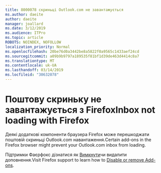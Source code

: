 ```yaml
---
title: 8000078 скриньці Outlook.com не завантажується
ms.author: daeite
author: daeite
manager: joallard
ms.date: 3/12/2019
ms.audience: ITPro
ms.topic: article
ROBOTS: NOINDEX, NOFOLLOW
localization_priority: Normal
ms.openlocfilehash: 20be76d0a3442be8a5822f0a9565c1433aef24cd
ms.sourcegitcommit: a09b9b9797a189535f81bf1d39de463d4414c8a7
ms.translationtype: MT
ms.contentlocale: uk-UA
ms.lasthandoff: 03/14/2019
ms.locfileid: "30632078"
---
```

# <a name="inbox-not-loading-with-firefox"></a><span data-ttu-id="1382e-102">Поштову скриньку не завантажується з Firefox</span><span class="sxs-lookup"><span data-stu-id="1382e-102">Inbox not loading with Firefox</span></span>

<span data-ttu-id="1382e-103">Деякі додаткові компоненти браузера Firefox може перешкоджати поштовій скриньці Outlook.com навантаження.</span><span class="sxs-lookup"><span data-stu-id="1382e-103">Certain add-ons in the Firefox browser might prevent your Outlook.com inbox from loading.</span></span>
  
<span data-ttu-id="1382e-104">Підтримки Фаєрфокс дізнатися як [Вимкнути](https://support.mozilla.org/kb/disable-or-remove-add-ons)чи видалити доповнення.</span><span class="sxs-lookup"><span data-stu-id="1382e-104">Visit Firefox support to learn how to [Disable or remove Add-ons](https://support.mozilla.org/kb/disable-or-remove-add-ons).</span></span>

